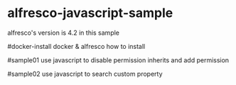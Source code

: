 alfresco-javascript-sample
==========================

alfresco's version is 4.2 in this sample

#docker-install
docker & alfresco how to install

#sample01
use javascript to disable permission inherits and add permission

#sample02
use javascript to search custom property
